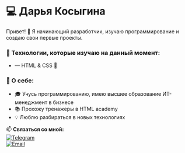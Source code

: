 # 💻 Дарья Косыгина  

Привет! 👋 Я начинающий разработчик, изучаю программирование и создаю свои первые проекты.  

### 🔧 Технологии, которые изучаю на данный момент:
- — HTML & CSS 🎨

### 🚀 О себе:
- 🎓 Учусь программированию, имею высшее образование ИТ-менеджмент в бизнесе
- 📚 Прохожу тренажеры в HTML academy 
- 💡 Люблю разбираться в новых технологиях


📫 **Связаться со мной:**  
[![Telegram](https://img.shields.io/badge/Telegram-%40daariakk-blue?logo=telegram)](https://t.me/daariakk)  
[![Email](https://img.shields.io/badge/Email-shevchenko_9629%40mail.ru-red?logo=maildotru)](mailto:shevchenko_9629@mail.ru)
